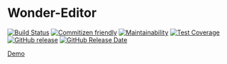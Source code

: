 # Wonder-Editor

[![Build Status](https://travis-ci.org/Wonder-Technology/Wonder-Editor.png)](https://travis-ci.org/Wonder-Technology/Wonder-Editor?branch%3Dmaster)
[![Commitizen friendly](https://img.shields.io/badge/commitizen-friendly-brightgreen.svg)](http://commitizen.github.io/cz-cli/)
[![Maintainability](https://api.codeclimate.com/v1/badges/8dbe3d385c49aa1026e5/maintainability)](https://codeclimate.com/github/Wonder-Technology/Wonder-Editor/maintainability)
[![Test Coverage](https://api.codeclimate.com/v1/badges/8dbe3d385c49aa1026e5/test_coverage)](https://codeclimate.com/github/Wonder-Technology/Wonder-Editor/test_coverage)
[![GitHub release](https://img.shields.io/github/release/Wonder-Technology/Wonder-Editor.svg)](https://github.com/Wonder-Technology/Wonder-Editor/releases)
[![GitHub Release Date](https://img.shields.io/github/release-date/Wonder-Technology/Wonder-Editor.svg)](https://github.com/Wonder-Technology/Wonder-Editor/releases) 


[Demo](https://wonder-technology.github.io/wonder-demo.github.io/)